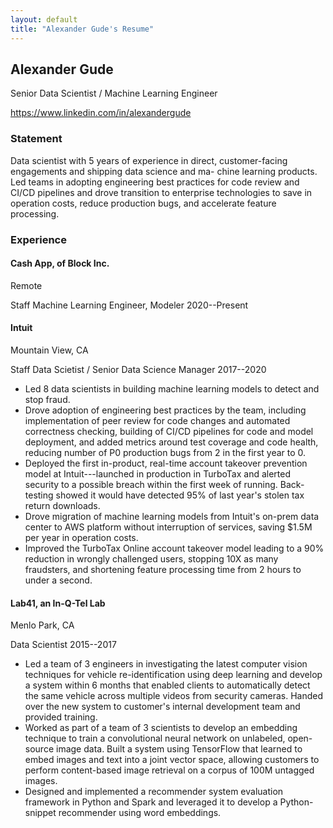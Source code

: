 ```yaml
---
layout: default
title: "Alexander Gude's Resume"
---
```


## Alexander Gude

Senior Data Scientist / Machine Learning Engineer

https://www.linkedin.com/in/alexandergude

### Statement

Data scientist with 5 years of experience in direct, customer-facing
engagements and shipping data science and ma- chine learning products. Led
teams in adopting engineering best practices for code review and CI/CD
pipelines and drove transition to enterprise technologies to save in operation
costs, reduce production bugs, and accelerate feature processing.

### Experience

#### Cash App, of Block Inc.

Remote

Staff Machine Learning Engineer, Modeler 2020--Present
 
#### Intuit

Mountain View, CA

Staff Data Scietist / Senior Data Science Manager 2017--2020

- Led 8 data scientists in building machine learning models to detect and stop
  fraud.
- Drove adoption of engineering best practices by the team, including
  implementation of peer review for code changes and automated correctness
  checking, building of CI/CD pipelines for code and model deployment, and
  added metrics around test coverage and code health, reducing number of P0
  production bugs from 2 in the first year to 0.
- Deployed the first in-product, real-time account takeover prevention model
  at Intuit---launched in production in TurboTax and alerted security to a
  possible breach within the first week of running. Back-testing showed it
  would have detected 95% of last year's stolen tax return downloads.
- Drove migration of machine learning models from Intuit's on-prem data center
  to AWS platform without interruption of services, saving $1.5M per year in
  operation costs.
- Improved the TurboTax Online account takeover model leading to a 90%
  reduction in wrongly challenged users, stopping 10X as many fraudsters, and
  shortening feature processing time from 2 hours to under a second.

#### Lab41, an In-Q-Tel Lab
Menlo Park, CA

Data Scientist 2015--2017

- Led a team of 3 engineers in investigating the latest computer vision
  techniques for vehicle re-identification using deep learning and develop a
  system within 6 months that enabled clients to automatically detect the same
  vehicle across multiple videos from security cameras. Handed over the new
  system to customer's internal development team and provided training.
- Worked as part of a team of 3 scientists to develop an embedding technique
  to train a convolutional neural network on unlabeled, open-source image
  data. Built a system using TensorFlow that learned to embed images and text
  into a joint vector space, allowing customers to perform content-based image
  retrieval on a corpus of 100M untagged images.
- Designed and implemented a recommender system evaluation framework in Python
  and Spark and leveraged it to develop a Python-snippet recommender using
  word embeddings.
